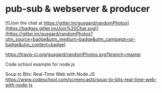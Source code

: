 # pub-sub & webserver & producer

[![Join the chat at https://gitter.im/gusgard/randomPhotos](https://badges.gitter.im/Join%20Chat.svg)](https://gitter.im/gusgard/randomPhotos?utm_source=badge&utm_medium=badge&utm_campaign=pr-badge&utm_content=badge)

https://travis-ci.org/gusgard/randomPhotos.svg?branch=master

Code school example for node.js

Soup to Bits: Real-Time Web with Node.JS
https://www.codeschool.com/screencasts/soup-to-bits-real-time-web-with-node-js
